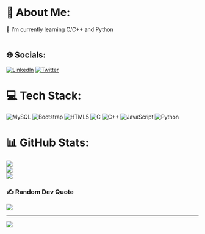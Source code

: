 # 💫 About Me:
🌱 I’m currently learning C/C++ and Python<br><br>


## 🌐 Socials:
[![LinkedIn](https://img.shields.io/badge/LinkedIn-%230077B5.svg?logo=linkedin&logoColor=white)](https://linkedin.com/in/SuryaaSinghh) [![Twitter](https://img.shields.io/badge/Twitter-%231DA1F2.svg?logo=Twitter&logoColor=white)](https://twitter.com/SuryaaSing09) 

# 💻 Tech Stack:
![MySQL](https://img.shields.io/badge/mysql-%2300f.svg?style=for-the-badge&logo=mysql&logoColor=white) ![Bootstrap](https://img.shields.io/badge/bootstrap-%23563D7C.svg?style=for-the-badge&logo=bootstrap&logoColor=white) ![HTML5](https://img.shields.io/badge/html5-%23E34F26.svg?style=for-the-badge&logo=html5&logoColor=white) ![C](https://img.shields.io/badge/c-%2300599C.svg?style=for-the-badge&logo=c&logoColor=white) ![C++](https://img.shields.io/badge/c++-%2300599C.svg?style=for-the-badge&logo=c%2B%2B&logoColor=white) ![JavaScript](https://img.shields.io/badge/javascript-%23323330.svg?style=for-the-badge&logo=javascript&logoColor=%23F7DF1E) ![Python](https://img.shields.io/badge/python-3670A0?style=for-the-badge&logo=python&logoColor=ffdd54)
# 📊 GitHub Stats:
![](https://github-readme-stats.vercel.app/api?username=surya-sin&theme=dark&hide_border=false&include_all_commits=false&count_private=false)<br/>
![](https://github-readme-streak-stats.herokuapp.com/?user=surya-sin&theme=dark&hide_border=false)<br/>
![](https://github-readme-stats.vercel.app/api/top-langs/?username=surya-sin&theme=dark&hide_border=false&include_all_commits=false&count_private=false&layout=compact)

### ✍️ Random Dev Quote
![](https://quotes-github-readme.vercel.app/api?type=horizontal&theme=radical)



---
[![](https://visitcount.itsvg.in/api?id=surya-sin&icon=0&color=9)](https://visitcount.itsvg.in)

<!-- Proudly created with GPRM ( https://gprm.itsvg.in ) -->
